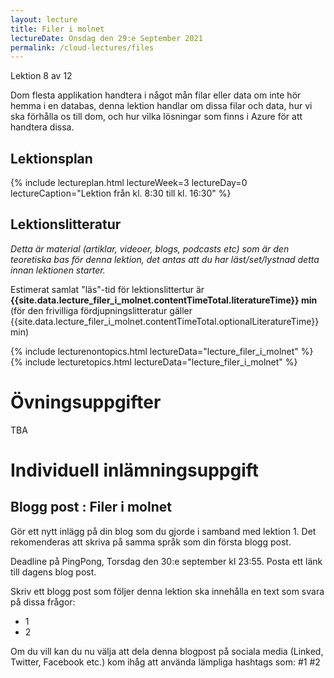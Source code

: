 ```yaml
---
layout: lecture
title: Filer i molnet
lectureDate: Onsdag den 29:e September 2021
permalink: /cloud-lectures/files
---
```


Lektion 8 av 12

Dom flesta applikation handtera i något mån filar eller data om inte hör hemma i en databas, denna lektion handlar om dissa filar och data, hur vi ska förhålla os till dom, och hur vilka lösningar som finns i Azure för att handtera dissa.

## Lektionsplan

{% include lectureplan.html lectureWeek=3 lectureDay=0 lectureCaption="Lektion från kl. 8:30 till kl. 16:30" %}

## Lektionslitteratur
*Detta är material (artiklar, videoer, blogs, podcasts etc) som är den teoretiska bas för denna lektion, det antas att du har läst/set/lystnad detta innan lektionen starter.*


Estimerat samlat "läs"-tid för lektionslittertur är **{{site.data.lecture_filer_i_molnet.contentTimeTotal.literatureTime}} min** (för den frivilliga fördjupningslitteratur gäller {{site.data.lecture_filer_i_molnet.contentTimeTotal.optionalLiteratureTime}} min)

{% include lecturenontopics.html lectureData="lecture_filer_i_molnet" %}
{% include lecturetopics.html lectureData="lecture_filer_i_molnet" %}

# Övningsuppgifter

TBA

# Individuell inlämningsuppgift
## Blogg post : Filer i molnet

Gör ett nytt inlägg på din blog som du gjorde i samband med lektion 1. Det rekomenderas att skriva på samma språk som din första blogg post.

Deadline på PingPong, Torsdag den 30:e september kl 23:55. Posta ett länk till dagens blog post.

Skriv ett blogg post som följer denna lektion ska innehålla en text som svara på dissa frågor:
* 1
* 2

Om du vill kan du nu välja att dela denna blogpost på sociala media (Linked, Twitter, Facebook etc.) kom ihåg att använda lämpliga hashtags som: #1 #2